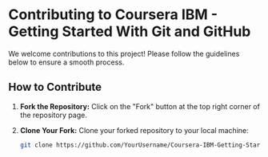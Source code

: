 # Contributing to Coursera IBM - Getting Started With Git and GitHub

We welcome contributions to this project! Please follow the guidelines below to ensure a smooth process.

## How to Contribute

1. **Fork the Repository:**
   Click on the "Fork" button at the top right corner of the repository page.

2. **Clone Your Fork:**
   Clone your forked repository to your local machine:
   ```bash
   git clone https://github.com/YourUsername/Coursera-IBM-Getting-Started-With-Git-and-Github.git
